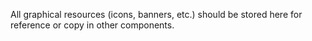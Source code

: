 All graphical resources (icons, banners, etc.) should be stored here for reference or copy in other components.